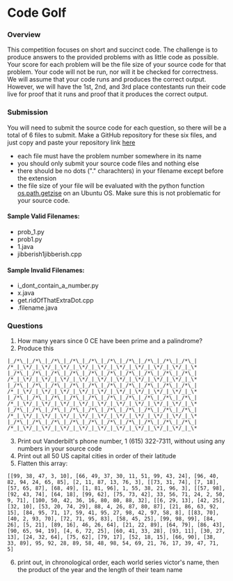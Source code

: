 # Code Golf


### Overview
This competition focuses on short and succinct code. 
The challenge is to produce answers to the provided problems with as little code as possible.
Your score for each problem will be the file size of your source code for that problem. Your code will not be run,
nor will it be checked for correctness. We will assume that your code runs and produces the correct output.
However, we will have the 1st, 2nd, and 3rd place contestants run their code live for proof that
it runs and proof that it produces the correct output.

### Submission
You will need to submit the source code for each question, so there will be a total of 6 files to submit.
Make a GitHub repository for these six files, and just copy and paste your repository link [here](https://docs.google.com/a/vanderbilt.edu/forms/d/e/1FAIpQLSfRFw3QpcDT8isA3lH1iNk3xvMhMzqeA6-FPLrShLZVs4VrSg/viewform)
* each file must have the problem number somewhere in its name
* you should only submit your source code files and nothing else
* there should be no dots ("." charachters) in your filename except before the extension
* the file size of your file will be evaluated with the python function [os.path.getzise](https://docs.python.org/2/library/os.path.html?highlight=os.path.getsize#os.path.getsize) on an Ubuntu OS. Make sure this is not problematic for your source code.

#### Sample Valid Filenames:
* prob_1.py
* prob1.py
* 1.java
* jibberish1jibberish.cpp

#### Sample Invalid Filenames:
* i_dont_contain_a_number.py
* x.java
* get.ridOfThatExtraDot.cpp
* .filename.java

### Questions

1) How many years since 0 CE have been prime and a palindrome?
2) Produce this

```
|_/*\_|_/*\_|_/*\_|_/*\_|_/*\_|_/*\_|_/*\_|_/*\_|_/*\_|_/*\_|
/*_|_\*/_|_\*/_|_\*/_|_\*/_|_\*/_|_\*/_|_\*/_|_\*/_|_\*/_|_\*
|_/*\_|_/*\_|_/*\_|_/*\_|_/*\_|_/*\_|_/*\_|_/*\_|_/*\_|_/*\_|
/*_|_\*/_|_\*/_|_\*/_|_\*/_|_\*/_|_\*/_|_\*/_|_\*/_|_\*/_|_\*
|_/*\_|_/*\_|_/*\_|_/*\_|_/*\_|_/*\_|_/*\_|_/*\_|_/*\_|_/*\_|
/*_|_\*/_|_\*/_|_\*/_|_\*/_|_\*/_|_\*/_|_\*/_|_\*/_|_\*/_|_\*
|_/*\_|_/*\_|_/*\_|_/*\_|_/*\_|_/*\_|_/*\_|_/*\_|_/*\_|_/*\_|
/*_|_\*/_|_\*/_|_\*/_|_\*/_|_\*/_|_\*/_|_\*/_|_\*/_|_\*/_|_\*
|_/*\_|_/*\_|_/*\_|_/*\_|_/*\_|_/*\_|_/*\_|_/*\_|_/*\_|_/*\_|
/*_|_\*/_|_\*/_|_\*/_|_\*/_|_\*/_|_\*/_|_\*/_|_\*/_|_\*/_|_\*
|_/*\_|_/*\_|_/*\_|_/*\_|_/*\_|_/*\_|_/*\_|_/*\_|_/*\_|_/*\_|
/*_|_\*/_|_\*/_|_\*/_|_\*/_|_\*/_|_\*/_|_\*/_|_\*/_|_\*/_|_\*
```

3) Print out Vanderbilt's phone number, 1 (615) 322-7311, without using any numbers in your source code
4) Print out all 50 US capital cities in order of their latitude
5) Flatten this array:

```
[[99, 38, 47, 3, 10], [66, 49, 37, 30, 11, 51, 99, 43, 24], [96, 40, 82, 94, 24, 65, 85], [2, 11, 87, 13, 76, 3], [[73, 31, 74], [7, 18], [57, 65, 87], [68, 49], [1, 81, 96], 1, 55, 38, 21, 96, 3], [[57, 98], [92, 43, 74], [64, 18], [99, 62], [75, 73, 42], 33, 56, 71, 24, 2, 50, 9, 71], [100, 50, 42, 36, 16, 80, 80, 88, 32], [[6, 29, 13], [42, 25], [32, 10], [53, 20, 74, 29], 88, 4, 26, 87, 80, 87], [21, 86, 63, 92, 15], [84, 95, 71, 17, 59, 41, 95, 27, 98, 42, 97, 58, 8], [[83, 70], [40, 2, 93, 70], [72, 71, 95, 83], [58, 45, 25], [99, 98, 99], [84, 26], [5, 21], [89, 16], 46, 26, 64], [21, 22, 89], [64, 79], [86, 43], [90, 65, 94, 19], [4, 6, 72, 25], [60, 41, 33, 28], [93, 11], [30, 27, 13], [24, 32, 64], [75, 62], [79, 17], [52, 18, 15], [66, 90], [38, 33, 89], 95, 92, 28, 89, 58, 48, 98, 54, 69, 21, 76, 17, 39, 47, 71, 5]
```

6) print out, in chronological order, each world series victor's name, then the product of the year and the length of their team name
